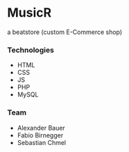 # MusicR
a beatstore (custom E-Commerce shop)

### Technologies
- HTML
- CSS
- JS
- PHP
- MySQL

### Team
- Alexander Bauer
- Fabio Birnegger
- Sebastian Chmel
